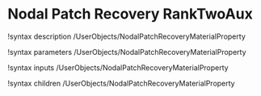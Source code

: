 # Nodal Patch Recovery RankTwoAux

!syntax description /UserObjects/NodalPatchRecoveryMaterialProperty

!syntax parameters /UserObjects/NodalPatchRecoveryMaterialProperty

!syntax inputs /UserObjects/NodalPatchRecoveryMaterialProperty

!syntax children /UserObjects/NodalPatchRecoveryMaterialProperty
